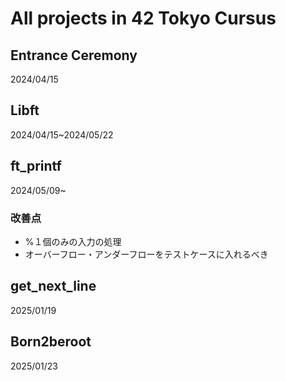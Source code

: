 # All projects in 42 Tokyo Cursus  

## Entrance Ceremony  
2024/04/15  


## Libft  
2024/04/15~2024/05/22  

## ft_printf  
2024/05/09~  
### 改善点  
- %１個のみの入力の処理  
- オーバーフロー・アンダーフローをテストケースに入れるべき  

## get_next_line  
2025/01/19  

## Born2beroot  
2025/01/23  